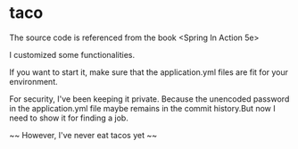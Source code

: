 # taco
The source code is referenced from the book &lt;Spring In Action 5e>

I customized some functionalities.

If you want to start it, make sure that the application.yml files are fit for your environment.

For security, I've been keeping it private. Because the unencoded password in the application.yml file maybe remains in the commit history.But now I need to show it for finding a job.

~~ However, I've never eat tacos yet ~~
